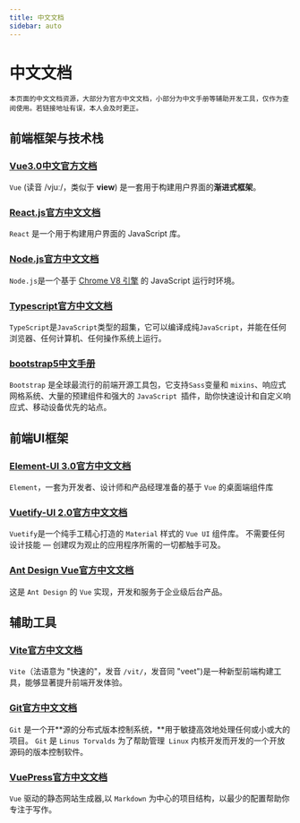 ```yaml
---
title: 中文文档
sidebar: auto
---
```


# 中文文档

`本页面的中文文档资源，大部分为官方中文文档，小部分为中文手册等辅助开发工具，仅作为查阅使用。若链接地址有误，本人会及时更正。`

## 前端框架与技术栈

### [Vue3.0中文官方文档](https://v3.cn.vuejs.org/)

`Vue` (读音 /vjuː/，类似于 **view**) 是一套用于构建用户界面的**渐进式框架**。

### [React.js官方中文文档](https://react.docschina.org/)

`React` 是一个用于构建用户界面的 JavaScript 库。

### [Node.js官方中文文档](https://nodejs.org/zh-cn/)

`Node.js`是一个基于 [Chrome V8 引擎](https://v8.dev/) 的 JavaScript 运行时环境。

### [Typescript官方中文文档](https://www.tslang.cn/)

`TypeScript`是`JavaScript`类型的超集，它可以编译成纯`JavaScript`，并能在任何浏览器、任何计算机、任何操作系统上运行。

### [bootstrap5中文手册](https://www.bootstrap.cn/doc/book/2.html)

`Bootstrap` 是全球最流行的前端开源工具包，它支持` Sass `变量和 `mixins`、响应式网格系统、大量的预建组件和强大的 `JavaScript `插件，助你快速设计和自定义响应式、移动设备优先的站点。

## 前端UI框架

### [Element-UI 3.0官方中文文档](https://element-plus.gitee.io/zh-CN/)

`Element`，一套为开发者、设计师和产品经理准备的基于 `Vue` 的桌面端组件库

### [Vuetify-UI 2.0官方中文文档](https://vuetifyjs.com/zh-Hans/)

`Vuetify`是一个纯手工精心打造的 `Material` 样式的 `Vue UI` 组件库。 不需要任何设计技能 — 创建叹为观止的应用程序所需的一切都触手可及。

### [Ant Design Vue官方中文文档](https://2x.antdv.com/components/breadcrumb-cn)

这是 `Ant Design` 的 `Vue` 实现，开发和服务于企业级后台产品。

## 辅助工具

### [Vite官方中文文档](https://cn.vitejs.dev/)

`Vite`（法语意为 "快速的"，发音 `/vit/`，发音同 "veet")是一种新型前端构建工具，能够显著提升前端开发体验。

### [Git官方中文文档](https://git-scm.com/book/zh/v2)

`Git` 是一个开**源的分布式版本控制系统，**用于敏捷高效地处理任何或小或大的项目。 `Git` 是 `Linus Torvalds` 为了帮助管理` Linux` 内核开发而开发的一个开放源码的版本控制软件。

### [VuePress官方中文文档](https://vuepress.vuejs.org/zh/)

`Vue` 驱动的静态网站生成器,以 `Markdown` 为中心的项目结构，以最少的配置帮助你专注于写作。

